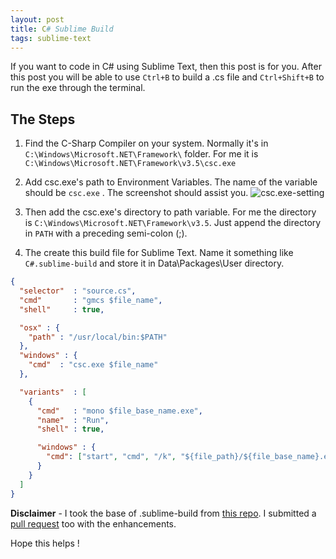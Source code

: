```yaml
---
layout: post
title: C# Sublime Build
tags: sublime-text
---
```


If you want to code in C# using Sublime Text, then this post is for you. After this post you will be able to use `Ctrl+B` to build a .cs file and `Ctrl+Shift+B` to run the exe through 
the terminal.  

## The Steps

1. Find the C-Sharp Compiler on your system. Normally it's in `C:\Windows\Microsoft.NET\Framework\` folder. For me it is `C:\Windows\Microsoft.NET\Framework\v3.5\csc.exe`

2. Add csc.exe's path to Environment Variables. The name of the variable should be `csc.exe` . The screenshot should assist you. ![csc.exe-setting](http://i.imgur.com/wEhvkFn.png)

3. Then add the csc.exe's directory to path variable. For me the directory is `C:\Windows\Microsoft.NET\Framework\v3.5`. Just append the directory in `PATH` with a preceding semi-colon (;).

4. The create this build file for Sublime Text. Name it something like `C#.sublime-build` and store it in Data\Packages\User directory.

```json
{
  "selector"  : "source.cs",
  "cmd"       : "gmcs $file_name",
  "shell"     : true,

  "osx" : {
    "path" : "/usr/local/bin:$PATH"
  },
  "windows" : {
    "cmd"  : "csc.exe $file_name"
  },

  "variants"  : [
    {
      "cmd"   : "mono $file_base_name.exe",
      "name"  : "Run",
      "shell" : true,

      "windows" : {
        "cmd": ["start", "cmd", "/k", "${file_path}/${file_base_name}.exe"]
      }
    }
  ]
}
```
  
  
**Disclaimer** - I took the base of .sublime-build from [this repo](https://github.com/chrokh/csharp-build-singlefile-sublime-text-2). I submitted a [pull request](https://github.com/chrokh/csharp-build-singlefile-sublime-text-2/pull/3) too with the enhancements.
  
Hope this helps !